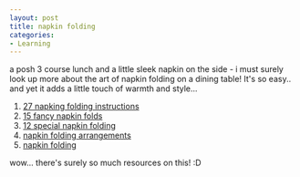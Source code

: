 ```yaml
---
layout: post
title: napkin folding
categories:
- Learning
---
```



a posh 3 course lunch and a little sleek napkin on the side - i must surely look up more about the art of napkin folding on a dining table! It's so easy.. and yet it adds a little touch of warmth and style...

1. [27 napking folding instructions](http://www.napkinfoldingguide.com/)
2. [15 fancy napkin folds](http://kitchen.robbiehaf.com/NapkinFolds.html)
3. [12 special napkin folding](http://interiordec.about.com/od/napkinfolding/a/a_12napkinfolds.htm)
4. [napkin folding arrangements](http://www.weddingdetails.com/planning/napkins.cfm)
5. [napkin folding](http://www.napkinfolding.net/)

wow... there's surely so much resources on this! :D
